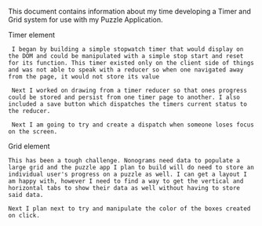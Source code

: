 This document contains information about my time developing a Timer and Grid system for use with my Puzzle Application.

Timer element

     I began by building a simple stopwatch timer that would display on the DOM and could be manipulated with a simple stop start and reset for its function. This timer existed only on the client side of things and was not able to speak with a reducer so when one navigated away from the page, it would not store its value

     Next I worked on drawing from a timer reducer so that ones progress could be stored and persist from one timer page to another. I also included a save button which dispatches the timers current status to the reducer.

     Next I am going to try and create a dispatch when someone loses focus on the screen.

Grid element

    This has been a tough challenge. Nonograms need data to populate a large grid and the puzzle app I plan to build will do need to store an individual user's progress on a puzzle as well. I can get a layout I am happy with, however I need to find a way to get the vertical and horizontal tabs to show their data as well without having to store said data.
    
    Next I plan next to try and manipulate the color of the boxes created on click.